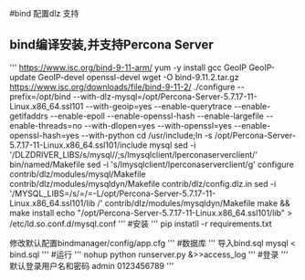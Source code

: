 #bind 配置dlz 支持
## bind编译安装,并支持Percona Server
'''
https://www.isc.org/bind-9-11-arm/
yum -y install  gcc GeoIP GeoIP-update GeoIP-devel openssl-devel
wget -O bind-9.11.2.tar.gz  https://www.isc.org/downloads/file/bind-9-11-2/
 ./configure --prefix=/opt/bind --with-dlz-mysql=/opt/Percona-Server-5.7.17-11-Linux.x86_64.ssl101  --with-geoip=yes --enable-querytrace --enable-getifaddrs --enable-epoll  --enable-openssl-hash --enable-largefile --enable-threads=no  --with-dlopen=yes --with-openssl=yes --enable-openssl-hash=yes --with-python
cd /usr/include;ln -s /opt/Percona-Server-5.7.17-11-Linux.x86_64.ssl101/include mysql
sed -i '/DLZDRIVER_LIBS/s/mysql//;s/lmysqlclient/lperconaserverclient/' bin/named/Makefile
sed -i 's/lmysqlclient/lperconaserverclient/g' configure contrib/dlz/modules/mysql/Makefile contrib/dlz/modules/mysqldyn/Makefile contrib/dlz/config.dlz.in
sed -i '/MYSQL_LIBS=/s/=/=-L\/opt\/Percona-Server-5.7.17-11-Linux.x86_64.ssl101\/lib  /' contrib/dlz/modules/mysqldyn/Makefile
make && make install
echo "/opt/Percona-Server-5.7.17-11-Linux.x86_64.ssl101/lib" > /etc/ld.so.conf.d/mysql.conf
'''
#安装
'''
pip instatll -r requirements.txt

修改默认配置bindmanager/config/app.cfg
'''
#数据库
'''
导入bind.sql
mysql < bind.sql
'''
#运行
'''
nohup python runserver.py &>>access_log 
'''
#登录
'''
默认登录用户名和密码
admin 0123456789
'''
